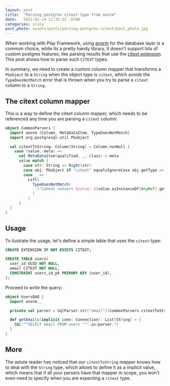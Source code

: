 ```yaml
---
layout: post
title:  "Parsing postgres citext type from anorm"
date:   2021-02-14 12:35:32 -0700
categories: scala
post_photo: assets/posts/parsing-postgres-citext/post_photo.jpg
---
```


When working with Play Framework, using [anorm](https://playframework.github.io/anorm/) for the database layer is a common choice, while its a pretty handy library, it doesn't support lots of custom postgres features, like parsing results that use the [citext extension](https://www.postgresql.org/docs/current/citext.html). This post shows how to parse such `CITEXT` types.

In summary, we need to create a custom column mapper that transforms a `PGobject` to a `String` when the object type is `citext`, which avoids the `TypeDoesNotMatch` error that is thrown when you try to parse a `citext` column to a `String`.

## The citext column mapper

This is a way to define the citext column mapper, which needs to be referenced any time you are parsing a `citext` column:

```scala
object CommonParsers {
  import anorm.{Column, MetaDataItem, TypeDoesNotMatch}
  import org.postgresql.util.PGobject

  val citextToString: Column[String] = Column.nonNull {
    case (value, meta) =>
      val MetaDataItem(qualified, _, clazz) = meta
      value match {
        case str: String => Right(str)
        case obj: PGobject if "citext" equalsIgnoreCase obj.getType => Right(obj.getValue)
        case _ =>
          Left(
            TypeDoesNotMatch(
              s"Cannot convert $value: ${value.asInstanceOf[AnyRef].getClass} to String for column $qualified, class = $clazz"
            )
          )
      }
  }
}
```

## Usage

To ilustrate the usage, let's define a simple table that uses the `citext` type:

```sql
CREATE EXTENSION IF NOT EXISTS CITEXT;

CREATE TABLE users(
  user_id UUID NOT NULL,
  email CITEXT NOT NULL,
  CONSTRAINT users_id_pk PRIMARY KEY (user_id),
);
```

Proceed to write the query:

```scala
object UsersDAO {
  import anorm._

  private val parser = SqlParser.str("email")(CommonParsers.citextToString))

  def getEmails(implicit conn: Connection): List[String] = {
    SQL"""SELECT email FROM users """.as(parser.*)
  }
}
```

## More
The astute reader has noticed that our `citextToString` mapper knows how to deal with the `String` type, which allows to define it as a implicit value, which means that if all your parsers have that mapper in scope, you won't even need to specify when you are expecting a `citext` type.
